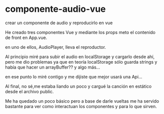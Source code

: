 # componente-audio-vue
crear un componente de audio y reproducirlo en vue

He creado tres componentes Vue y mediante los props meto el contenido de front en App.vue. 

en uno de ellos, AudioPlayer, lleva el reproductor.

Al principio miré para subir el audio en localStorage y cargarlo desde ahí, pero me dio problemas ya que en teoría localStorage sólo guarda strings y había que hacer un arrayBuffer?? y algo más...

en ese punto lo miré contigo y me dijiste que mejor usará una Api... 

Al final, no sé,me  estaba liando un poco y cargué la canción en estático desde el archivo public. 

Me ha quedado un poco básico pero a base de darle vueltas me ha servido bastante para ver como interactuan los componentes y para lo que sirven.
